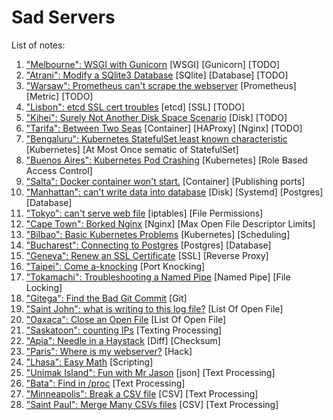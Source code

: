 # Sad Servers

List of notes:

1. ["Melbourne": WSGI with Gunicorn](notes/wsgi_with_gunicorn.md) [WSGI] [Gunicorn] [TODO]
1. ["Atrani": Modify a SQlite3 Database](notes/modify_a_sqlite3_db.md) [SQlite] [Database] [TODO]
1. ["Warsaw": Prometheus can't scrape the webserver](notes/prometheus_cant_scrape_the_webserver.md) [Prometheus] [Metric] [TODO]
1. ["Lisbon": etcd SSL cert troubles](etcd_ssl_cert_troubles.md) [etcd] [SSL] [TODO]
1. ["Kihei": Surely Not Another Disk Space Scenario](surely_not_another_disk_space_scenario.md) [Disk] [TODO]
1. ["Tarifa": Between Two Seas](notes/between_two_seas.md) [Container] [HAProxy] [Nginx] [TODO]
1. ["Bengaluru": Kubernetes StatefulSet least known characteristic](notes/k8s_statefulSet_least_known_character.md) [Kubernetes] [At Most Once sematic of StatefulSet]
1. ["Buenos Aires": Kubernetes Pod Crashing](notes/k8s_pod_crashing.md) [Kubernetes] [Role Based Access Control]
1. ["Salta": Docker container won't start.](notes/docker_container_wont_start.md) [Container] [Publishing ports]
1. ["Manhattan": can't write data into database](notes/cant_write_data_into_database.md) [Disk] [Systemd] [Postgres] [Database]
1. ["Tokyo": can't serve web file](notes/cant_serve_web_file.md) [iptables] [File Permissions]
1. ["Cape Town": Borked Nginx](notes/borked_nginx.md) [Nginx] [Max Open File Descriptor Limits]
1. ["Bilbao": Basic Kubernetes Problems](notes/basic_k8s_problem.md) [Kubernetes] [Scheduling]
1. ["Bucharest": Connecting to Postgres](notes/connecting_to_postgres.md) [Postgres] [Database]
1. ["Geneva": Renew an SSL Certificate](notes/renew_ssl_cert.md) [SSL] [Reverse Proxy]
1. ["Taipei": Come a-knocking](notes/come_a_knock.md) [Port Knocking]
1. ["Tokamachi": Troubleshooting a Named Pipe](notes/troubleshoot_a_named_pipe.md) [Named Pipe] [File Locking]
1. ["Gitega": Find the Bad Git Commit](notes/find_bad_git_commit.md) [Git]
1. ["Saint John": what is writing to this log file?](notes/what_is_writing_to_this_log_file.md) [List Of Open File]
1. ["Oaxaca": Close an Open File](notes/close_an_open_file.md) [List Of Open File]
1. ["Saskatoon": counting IPs](notes/counting_ips.md) [Texting Processing]
1. ["Apia": Needle in a Haystack](notes/needle_in_a_haystack.md) [Diff] [Checksum]
1. ["Paris": Where is my webserver?](notes/where_is_my_web_server.md) [Hack]
1. ["Lhasa": Easy Math](notes/easy_math.md) [Scripting]
1. ["Unimak Island": Fun with Mr Jason](notes/fun_with_mr_jason.md) [json] [Text Processing]
1. ["Bata": Find in /proc](notes/find_in_proc.md) [Text Processing]
1. ["Minneapolis": Break a CSV file](notes/break_a_csv_file.md) [CSV] [Text Processing]
1. ["Saint Paul": Merge Many CSVs files](notes/merge_many_csv_files.md) [CSV] [Text Processing]

